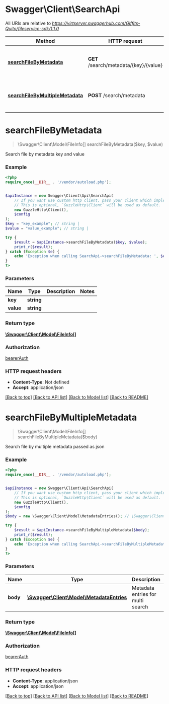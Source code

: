 # Swagger\Client\SearchApi

All URIs are relative to *https://virtserver.swaggerhub.com/Giffits-Quito/fileservice-sdk/1.1.0*

Method | HTTP request | Description
------------- | ------------- | -------------
[**searchFileByMetadata**](SearchApi.md#searchFileByMetadata) | **GET** /search/metadata/{key}/{value} | Search file by metadata key and value
[**searchFileByMultipleMetadata**](SearchApi.md#searchFileByMultipleMetadata) | **POST** /search/metadata | Search file by multiple metadata passed as json

# **searchFileByMetadata**
> \Swagger\Client\Model\FileInfo[] searchFileByMetadata($key, $value)

Search file by metadata key and value

### Example
```php
<?php
require_once(__DIR__ . '/vendor/autoload.php');


$apiInstance = new Swagger\Client\Api\SearchApi(
    // If you want use custom http client, pass your client which implements `GuzzleHttp\ClientInterface`.
    // This is optional, `GuzzleHttp\Client` will be used as default.
    new GuzzleHttp\Client(),
    $config
);
$key = "key_example"; // string | 
$value = "value_example"; // string | 

try {
    $result = $apiInstance->searchFileByMetadata($key, $value);
    print_r($result);
} catch (Exception $e) {
    echo 'Exception when calling SearchApi->searchFileByMetadata: ', $e->getMessage(), PHP_EOL;
}
?>
```

### Parameters

Name | Type | Description  | Notes
------------- | ------------- | ------------- | -------------
 **key** | **string**|  |
 **value** | **string**|  |

### Return type

[**\Swagger\Client\Model\FileInfo[]**](../Model/FileInfo.md)

### Authorization

[bearerAuth](../../README.md#bearerAuth)

### HTTP request headers

 - **Content-Type**: Not defined
 - **Accept**: application/json

[[Back to top]](#) [[Back to API list]](../../README.md#documentation-for-api-endpoints) [[Back to Model list]](../../README.md#documentation-for-models) [[Back to README]](../../README.md)

# **searchFileByMultipleMetadata**
> \Swagger\Client\Model\FileInfo[] searchFileByMultipleMetadata($body)

Search file by multiple metadata passed as json

### Example
```php
<?php
require_once(__DIR__ . '/vendor/autoload.php');


$apiInstance = new Swagger\Client\Api\SearchApi(
    // If you want use custom http client, pass your client which implements `GuzzleHttp\ClientInterface`.
    // This is optional, `GuzzleHttp\Client` will be used as default.
    new GuzzleHttp\Client(),
    $config
);
$body = new \Swagger\Client\Model\MetadataEntries(); // \Swagger\Client\Model\MetadataEntries | Metadata entries for multi search

try {
    $result = $apiInstance->searchFileByMultipleMetadata($body);
    print_r($result);
} catch (Exception $e) {
    echo 'Exception when calling SearchApi->searchFileByMultipleMetadata: ', $e->getMessage(), PHP_EOL;
}
?>
```

### Parameters

Name | Type | Description  | Notes
------------- | ------------- | ------------- | -------------
 **body** | [**\Swagger\Client\Model\MetadataEntries**](../Model/MetadataEntries.md)| Metadata entries for multi search | [optional]

### Return type

[**\Swagger\Client\Model\FileInfo[]**](../Model/FileInfo.md)

### Authorization

[bearerAuth](../../README.md#bearerAuth)

### HTTP request headers

 - **Content-Type**: application/json
 - **Accept**: application/json

[[Back to top]](#) [[Back to API list]](../../README.md#documentation-for-api-endpoints) [[Back to Model list]](../../README.md#documentation-for-models) [[Back to README]](../../README.md)

